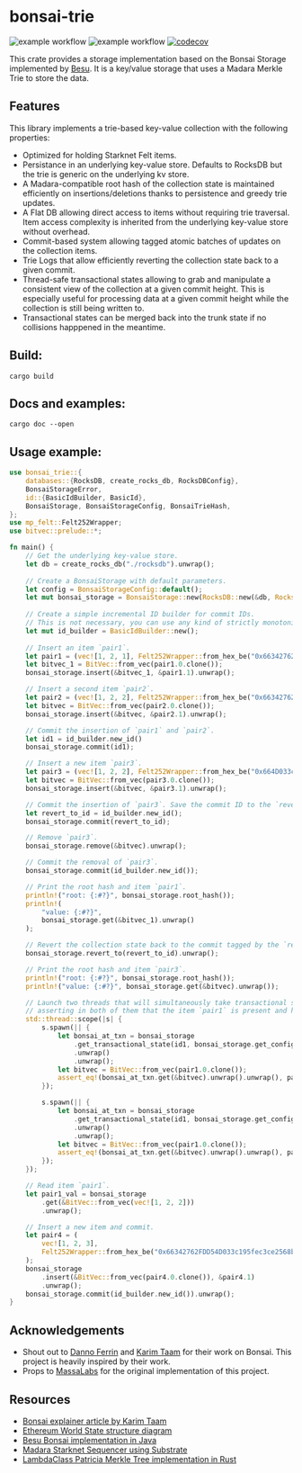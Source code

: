 # bonsai-trie

![example workflow](https://github.com/massalabs/bonsai-trie/actions/workflows/check_lint.yml/badge.svg) ![example workflow](https://github.com/massalabs/bonsai-trie/actions/workflows/test.yml/badge.svg) [![codecov](https://codecov.io/gh/massalabs/bonsai-trie/graph/badge.svg?token=598URC32TV)](https://codecov.io/gh/massalabs/bonsai-trie)


This crate provides a storage implementation based on the Bonsai Storage implemented by [Besu](https://hackmd.io/@kt2am/BktBblIL3).
It is a key/value storage that uses a Madara Merkle Trie to store the data.

## Features

This library implements a trie-based key-value collection with the following properties:
* Optimized for holding Starknet Felt items.
* Persistance in an underlying key-value store. Defaults to RocksDB but the trie is generic on the underlying kv store.
* A Madara-compatible root hash of the collection state is maintained efficiently on insertions/deletions thanks to persistence and greedy trie updates.
* A Flat DB allowing direct access to items without requiring trie traversal. Item access complexity is inherited from the underlying key-value store without overhead.
* Commit-based system allowing tagged atomic batches of updates on the collection items.
* Trie Logs that allow efficiently reverting the collection state back to a given commit.
* Thread-safe transactional states allowing to grab and manipulate a consistent view of the collection at a given commit height. This is especially useful for processing data at a given commit height while the collection is still being written to. 
* Transactional states can be merged back into the trunk state if no collisions happpened in the meantime.

## Build:

```
cargo build
```

## Docs and examples:
```
cargo doc --open
```

## Usage example:

```rust
use bonsai_trie::{
    databases::{RocksDB, create_rocks_db, RocksDBConfig},
    BonsaiStorageError,
    id::{BasicIdBuilder, BasicId},
    BonsaiStorage, BonsaiStorageConfig, BonsaiTrieHash,
};
use mp_felt::Felt252Wrapper;
use bitvec::prelude::*;

fn main() {
    // Get the underlying key-value store.
    let db = create_rocks_db("./rocksdb").unwrap();
    
    // Create a BonsaiStorage with default parameters.
    let config = BonsaiStorageConfig::default();
    let mut bonsai_storage = BonsaiStorage::new(RocksDB::new(&db, RocksDBConfig::default()), config).unwrap();
    
    // Create a simple incremental ID builder for commit IDs.
    // This is not necessary, you can use any kind of strictly monotonically increasing value to tag your commits. 
    let mut id_builder = BasicIdBuilder::new();
    
    // Insert an item `pair1`.
    let pair1 = (vec![1, 2, 1], Felt252Wrapper::from_hex_be("0x66342762FDD54D033c195fec3ce2568b62052e").unwrap());
    let bitvec_1 = BitVec::from_vec(pair1.0.clone());
    bonsai_storage.insert(&bitvec_1, &pair1.1).unwrap();

    // Insert a second item `pair2`.
    let pair2 = (vec![1, 2, 2], Felt252Wrapper::from_hex_be("0x66342762FD54D033c195fec3ce2568b62052e").unwrap());
    let bitvec = BitVec::from_vec(pair2.0.clone());
    bonsai_storage.insert(&bitvec, &pair2.1).unwrap();

    // Commit the insertion of `pair1` and `pair2`.
    let id1 = id_builder.new_id()
    bonsai_storage.commit(id1);

    // Insert a new item `pair3`.
    let pair3 = (vec![1, 2, 2], Felt252Wrapper::from_hex_be("0x664D033c195fec3ce2568b62052e").unwrap());
    let bitvec = BitVec::from_vec(pair3.0.clone());
    bonsai_storage.insert(&bitvec, &pair3.1).unwrap();

    // Commit the insertion of `pair3`. Save the commit ID to the `revert_to_id` variable.
    let revert_to_id = id_builder.new_id();
    bonsai_storage.commit(revert_to_id);

    // Remove `pair3`.
    bonsai_storage.remove(&bitvec).unwrap();

    // Commit the removal of `pair3`.
    bonsai_storage.commit(id_builder.new_id());

    // Print the root hash and item `pair1`.
    println!("root: {:#?}", bonsai_storage.root_hash());
    println!(
        "value: {:#?}",
        bonsai_storage.get(&bitvec_1).unwrap()
    );

    // Revert the collection state back to the commit tagged by the `revert_to_id` variable.
    bonsai_storage.revert_to(revert_to_id).unwrap();

    // Print the root hash and item `pair3`.
    println!("root: {:#?}", bonsai_storage.root_hash());
    println!("value: {:#?}", bonsai_storage.get(&bitvec).unwrap());

    // Launch two threads that will simultaneously take transactional states to the commit identified by `id1`,
    // asserting in both of them that the item `pair1` is present and has the right value.
    std::thread::scope(|s| {
        s.spawn(|| {
            let bonsai_at_txn = bonsai_storage
                .get_transactional_state(id1, bonsai_storage.get_config())
                .unwrap()
                .unwrap();
            let bitvec = BitVec::from_vec(pair1.0.clone());
            assert_eq!(bonsai_at_txn.get(&bitvec).unwrap().unwrap(), pair1.1);
        });

        s.spawn(|| {
            let bonsai_at_txn = bonsai_storage
                .get_transactional_state(id1, bonsai_storage.get_config())
                .unwrap()
                .unwrap();
            let bitvec = BitVec::from_vec(pair1.0.clone());
            assert_eq!(bonsai_at_txn.get(&bitvec).unwrap().unwrap(), pair1.1);
        });
    });

    // Read item `pair1`.
    let pair1_val = bonsai_storage
        .get(&BitVec::from_vec(vec![1, 2, 2]))
        .unwrap();

    // Insert a new item and commit.
    let pair4 = (
        vec![1, 2, 3],
        Felt252Wrapper::from_hex_be("0x66342762FDD54D033c195fec3ce2568b62052e").unwrap(),
    );
    bonsai_storage
        .insert(&BitVec::from_vec(pair4.0.clone()), &pair4.1)
        .unwrap();
    bonsai_storage.commit(id_builder.new_id()).unwrap();
}
```

## Acknowledgements

- Shout out to [Danno Ferrin](https://github.com/shemnon) and [Karim Taam](https://github.com/matkt) for their work on Bonsai. This project is heavily inspired by their work.
- Props to [MassaLabs](https://massa.net/) for the original implementation of this project.

## Resources

- [Bonsai explainer article by Karim Taam](https://hackmd.io/@kt2am/BktBblIL3)
- [Ethereum World State structure diagram](https://ethereum.stackexchange.com/questions/268/ethereum-block-architecture/6413#6413)
- [Besu Bonsai implementation in Java](https://github.com/hyperledger/besu/tree/1a7635bc3ef75c31e5c5ac050b2cd3a22d833ada/ethereum/core/src/main/java/org/hyperledger/besu/ethereum/bonsai)
- [Madara Starknet Sequencer using Substrate](https://github.com/keep-starknet-strange/madara)
- [LambdaClass Patricia Merkle Tree implementation in Rust](https://github.com/lambdaclass/merkle_patricia_tree)

